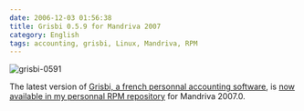 ```yaml
---
date: 2006-12-03 01:56:38
title: Grisbi 0.5.9 for Mandriva 2007
category: English
tags: accounting, grisbi, Linux, Mandriva, RPM
---
```


![grisbi-0591](/uploads/2006/grisbi-0591.png)

The latest version of [Grisbi, a french personnal accounting software](http://grisbi.org/), is [now available in my personnal RPM repository](http://github.com/kdeldycke/mandriva-specs) for Mandriva 2007.0.
